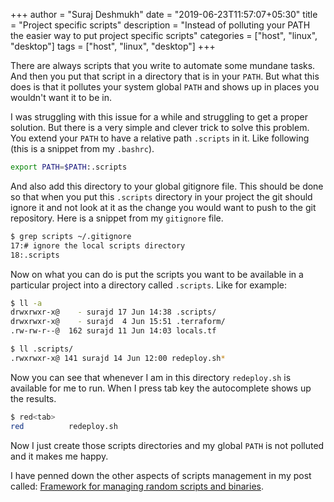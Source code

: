 +++
author = "Suraj Deshmukh"
date = "2019-06-23T11:57:07+05:30"
title = "Project specific scripts"
description = "Instead of polluting your PATH the easier way to put project specific scripts"
categories = ["host", "linux", "desktop"]
tags = ["host", "linux", "desktop"]
+++

There are always scripts that you write to automate some mundane tasks. And then you put that script in a directory that is in your `PATH`. But what this does is that it pollutes your system global `PATH` and shows up in places you wouldn't want it to be in.

I was struggling with this issue for a while and struggling to get a proper solution. But there is a very simple and clever trick to solve this problem. You extend your `PATH` to have a relative path `.scripts` in it. Like following (this is a snippet from my `.bashrc`).

```bash
export PATH=$PATH:.scripts
```

And also add this directory to your global gitignore file. This should be done so that when you put this `.scripts` directory in your project the git should ignore it and not look at it as the change you would want to push to the git repository. Here is a snippet from my `gitignore` file.

```bash
$ grep scripts ~/.gitignore
17:# ignore the local scripts directory
18:.scripts
```

Now on what you can do is put the scripts you want to be available in a particular project into a directory called `.scripts`. Like for example:

```bash
$ ll -a
drwxrwxr-x@    - surajd 17 Jun 14:38 .scripts/
drwxrwxr-x@    - surajd  4 Jun 15:51 .terraform/
.rw-rw-r--@  162 surajd 11 Jun 14:03 locals.tf

$ ll .scripts/
.rwxrwxr-x@ 141 surajd 14 Jun 12:00 redeploy.sh*
```

Now you can see that whenever I am in this directory `redeploy.sh` is available for me to run. When I press tab key the autocomplete shows up the results.

```bash
$ red<tab>
red          redeploy.sh
```

Now I just create those scripts directories and my global `PATH` is not polluted and it makes me happy.

I have penned down the other aspects of scripts management in my post called: [Framework for managing random scripts and binaries](https://suraj.io/post/framework-for-scripts-and-binaries/).
